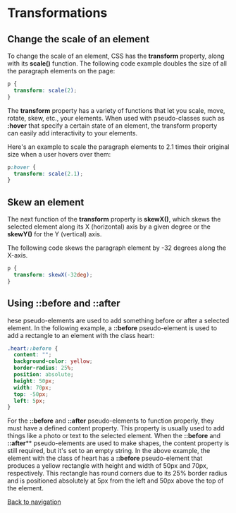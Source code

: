 # Transformations

## Change the scale of an element

To change the scale of an element, CSS has the **transform** property, along with its **scale()** function. The following code example doubles the size of all the paragraph elements on the page:

```css
p {
  transform: scale(2);
}
```

The **transform** property has a variety of functions that let you scale, move, rotate, skew, etc., your elements. When used with pseudo-classes such as **:hover** that specify a certain state of an element, the transform property can easily add interactivity to your elements.

Here's an example to scale the paragraph elements to 2.1 times their original size when a user hovers over them:

```css
p:hover {
  transform: scale(2.1);
}
```

## Skew an element

The next function of the **transform** property is **skewX()**, which skews the selected element along its X (horizontal) axis by a given degree or the **skewY()** for the Y (vertical) axis.

The following code skews the paragraph element by -32 degrees along the X-axis.

```css
p {
  transform: skewX(-32deg);
}
```

## Using ::before and ::after

hese pseudo-elements are used to add something before or after a selected element. In the following example, a **::before** pseudo-element is used to add a rectangle to an element with the class heart:

```css
.heart::before {
  content: "";
  background-color: yellow;
  border-radius: 25%;
  position: absolute;
  height: 50px;
  width: 70px;
  top: -50px;
  left: 5px;
}
```

For the **::before** and **::after** pseudo-elements to function properly, they must have a defined content property. This property is usually used to add things like a photo or text to the selected element. When the **::before** and **::after**** pseudo-elements are used to make shapes, the content property is still required, but it's set to an empty string. In the above example, the element with the class of heart has a **::before** pseudo-element that produces a yellow rectangle with height and width of 50px and 70px, respectively. This rectangle has round corners due to its 25% border radius and is positioned absolutely at 5px from the left and 50px above the top of the element.

[Back to navigation](../README.md)